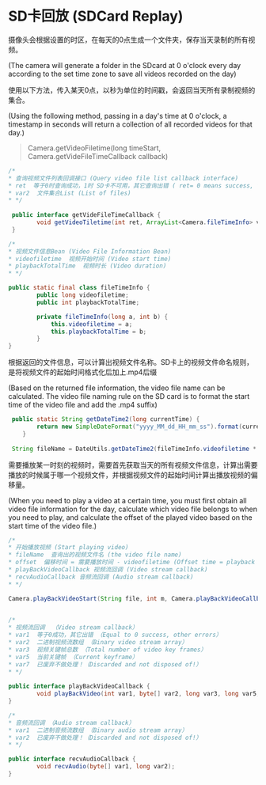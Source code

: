 # SD卡回放 (SDCard Replay)

摄像头会根据设置的时区，在每天的0点生成一个文件夹，保存当天录制的所有视频。

(The camera will generate a folder in the SDcard at 0 o'clock every day according to the set time zone to save all videos recorded on the day)

使用以下方法，传入某天0点，以秒为单位的时间戳，会返回当天所有录制视频的集合。

(Using the following method, passing in a day's time at 0 o'clock, a timestamp in seconds will return a collection of all recorded videos for that day.)

> Camera.getVideoFiletime(long timeStart, Camera.getVideFileTimeCallback callback)

```java
/*
* 查询视频文件列表回调接口 (Query video file list callback interface)
* ret  等于0时查询成功，1时 SD卡不可用，其它查询出错 ( ret= 0 means success, the SD card is unavailable at 1 and other value are incorrect.)
* var2  文件集合List (List of files)
* */  
   
 public interface getVideFileTimeCallback {
        void getVideoTiletime(int ret, ArrayList<Camera.fileTimeInfo> var2);
 }    

/*
* 视频文件信息Bean (Video File Information Bean)
* videofiletime  视频开始时间 (Video start time)
* playbackTotalTime  视频时长 (Video duration)
* */ 

public static final class fileTimeInfo {
        public long videofiletime;
        public int playbackTotalTime;

        private fileTimeInfo(long a, int b) {
            this.videofiletime = a;
            this.playbackTotalTime = b;
        }
}

```

根据返回的文件信息，可以计算出视频文件名称。SD卡上的视频文件命名规则，是将视频文件的起始时间格式化后加上.mp4后缀

(Based on the returned file information, the video file name can be calculated. The video file naming rule on the SD card is to format the start time of the video file and add the .mp4 suffix)

```java
 public static String getDateTime2(long currentTime) {
        return new SimpleDateFormat("yyyy_MM_dd_HH_mm_ss").format(currentTime);
    }
    
 String fileName = DateUtils.getDateTime2(fileTimeInfo.videofiletime * 1000) + ".mp4";
```





需要播放某一时刻的视频时，需要首先获取当天的所有视频文件信息，计算出需要播放的时候属于哪一个视频文件，并根据视频文件的起始时间计算出播放视频的偏移量。

(When you need to play a video at a certain time, you must first obtain all video file information for the day, calculate which video file belongs to when you need to play, and calculate the offset of the played video based on the start time of the video file.)

```java
/*
* 开始播放视频 (Start playing video)
* fileName  查询出的视频文件名 (the video file name)
* offset  偏移时间 = 需要播放时间 - videofiletime (Offset time = playback time required - videofiletime)
* playBackVideoCallback 视频流回调 (Video stream callback)
* recvAudioCallback 音频流回调 (Audio stream callback)
* */ 

Camera.playBackVideoStart(String file, int m, Camera.playBackVideoCallback callback, Camera.recvAudioCallback callback1)
  

/*
* 视频流回调  （Video stream callback）
* var1  等于0成功，其它出错 （Equal to 0 success, other errors）
* var2  二进制视频流数组 （Binary video stream array）
* var3  视频关键帧总数 （Total number of video key frames）
* var5  当前关键帧 （Current keyframe）
* var7  已废弃不做处理！（Discarded and not disposed of!）
* */    
    
public interface playBackVideoCallback {
        void playBackVideo(int var1, byte[] var2, long var3, long var5, boolean var7);
}   

/*
* 音频流回调 （Audio stream callback）
* var1  二进制音频流数组 （Binary audio stream array）
* var2  已废弃不做处理！（Discarded and not disposed of!）
* */  

public interface recvAudioCallback {
        void recvAudio(byte[] var1, long var2);
}
```

